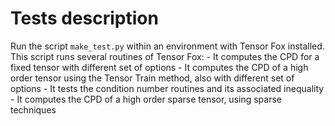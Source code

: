 # Tests description

Run the script `make_test.py` within an environment with Tensor Fox installed. This script runs several routines of Tensor Fox:
	- It computes the CPD for a fixed tensor with different set of options
	- It computes the CPD of a high order tensor using the Tensor Train method, also with different set of options
	- It tests the condition number routines and its associated inequality
	- It computes the CPD of a high order sparse tensor, using sparse techniques  